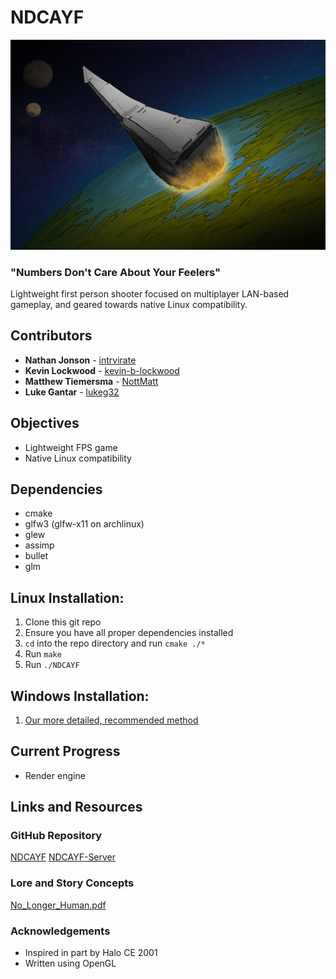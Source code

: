 # NDCAYF 
![cover art](/lore/EPACDestiny.jpg)
### "Numbers Don't Care About Your Feelers"
Lightweight first person shooter focused on multiplayer LAN-based gameplay, and geared towards native Linux compatibility.

## Contributors
* **Nathan Jonson** - [intrvirate](https://github.com/intrvirate)
* **Kevin Lockwood** - [kevin-b-lockwood](https://github.com/kevin-b-lockwood)
* **Matthew Tiemersma** - [NottMatt](https://github.com/NottMatt)
* **Luke Gantar** - [lukeg32](https://github.com/lukeg32)

## Objectives
* Lightweight FPS game
* Native Linux compatibility

## Dependencies
* cmake
* glfw3 (glfw-x11 on archlinux)
* glew
* assimp
* bullet
* glm

## Linux Installation:
1. Clone this git repo
2. Ensure you have all proper dependencies installed
3. `cd` into the repo directory and run `cmake ./*`
4. Run `make`
5. Run `./NDCAYF`

## Windows Installation:
1. [Our more detailed, recommended method](https://wiki.artixlinux.org/Main/Installation)

## Current Progress
* Render engine

## Links and Resources

### GitHub Repository
[NDCAYF](https://github.com/intrvirate/NDCAYF)
[NDCAYF-Server](https://github.com/lukeg32/NDCAYF-Server)

### Lore and Story Concepts
[No_Longer_Human.pdf](https://github.com/intrvirate/NDCAYF/tree/master/lore)

### Acknowledgements
* Inspired in part by Halo CE 2001
* Written using OpenGL
